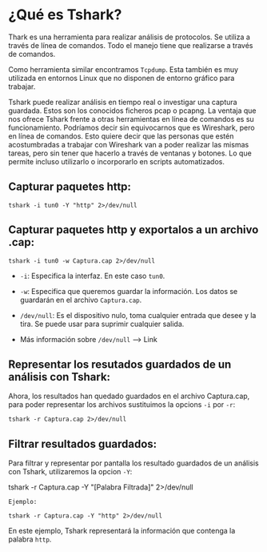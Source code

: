 # ¿Qué es Tshark?
  
Thark es una herramienta para realizar análisis de protocolos. Se utiliza a través de línea de comandos. Todo el manejo tiene que realizarse
a través de comandos.

Como herramienta similar encontramos `Tcpdump`. Esta también es muy utilizada en entornos Linux que no disponen de entorno gráfico para trabajar.

Tshark puede realizar análisis en tiempo real o investigar una captura guardada. Estos son los conocidos ficheros pcap o pcapng.
La ventaja que nos ofrece Tshark frente a otras herramientas en línea de comandos es su funcionamiento. Podríamos decir sin equivocarnos 
que es Wireshark, pero en línea de comandos. Esto quiere decir que las personas que estén acostumbradas a trabajar con Wireshark van a poder 
realizar las mismas tareas, pero sin tener que hacerlo a través de ventanas y botones. Lo que permite incluso utilizarlo o incorporarlo en
scripts automatizados.

## Capturar paquetes http:

    tshark -i tun0 -Y "http" 2>/dev/null
    
## Capturar paquetes http y exportalos a un archivo .cap:

    tshark -i tun0 -w Captura.cap 2>/dev/null

* `-i`: Especifica la interfaz. En este caso `tun0`.
* `-w`: Especifica que queremos guardar la información. Los datos se guardarán en el archivo `Captura.cap`.
* `/dev/null`: Es el dispositivo nulo, toma cualquier entrada que desee y la tira. Se puede usar para suprimir cualquier salida.
    
* Más información sobre `/dev/null` --> <a href="https://blog.desdelinux.net/que-es-devnull-y-como-puede-ayudarte/" style="text-decoration:none">Link</a>

## Representar los resutados guardados de un análisis con Tshark:

Ahora, los resultados han quedado guardados en el archivo Captura.cap, para poder representar los archivos sustituimos la opcions `-i` por `-r`:

    tshark -r Captura.cap 2>/dev/null
  
## Filtrar resultados guardados:

Para filtrar y representar por pantalla los resultado guardados de un análisis con Tshark, utilizaremos la opcion  `-Y`:

   tshark -r Captura.cap -Y "[Palabra Filtrada]" 2>/dev/null
   
`Ejemplo:`   
    
    tshark -r Captura.cap -Y "http" 2>/dev/null
    
En este ejemplo, Tshark representará la información que contenga la palabra `http`.

